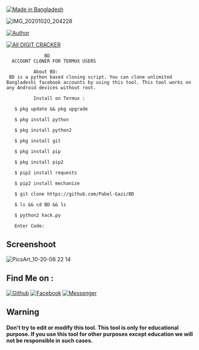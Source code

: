 <p align="left">
<a href="#"><img title="Made in Bangladesh" src="https://img.shields.io/badge/MADE%20IN-BANGLADESH-green?colorA=%23ff0000&colorB=%23017e40&style=for-the-badge"></a>

![IMG_20201020_204228](https://user-images.githubusercontent.com/70365674/96611015-c5cb9480-12eb-11eb-8dfa-c9c715e04385.jpg)

</p>
<a href="https://github.com/Pabel-Gazi"><img title="Author" src="https://img.shields.io/badge/Author-Pabel--Gazi-red.svg?style=for-the-badge&logo=github"></a>
</p>
<p align="left">
<a href="#"><img title="All DIGIT CRACKER" src="https://img.shields.io/badge/Bangladesh   All%20DIGIT CRACKER-white?OmrAha23ff00000&colorB=%230617e40&style=for-the-badge"></a>

                  BD
      ACCOUNT CLONER FOR TERMUX USERS

              About BD:
     BD is a python based cloning script. You can clone unlimited Bangladeshi facebook accounts by using this tool. This tool works on any Android devices without root.

              Install on Termux :

       $ pkg update && pkg upgrade

       $ pkg install python

       $ pkg install python2

       $ pkg install git

       $ pkg install pip

       $ pkg install pip2

       $ pip2 install requests

       $ pip2 install mechanize

       $ git clone https://github.com/Pabel-Gazi/BD

       $ ls && cd BD && ls

       $ python2 hack.py

       Enter Code:

## Screenshoot

![PicsArt_10-20-08 22 14](https://user-images.githubusercontent.com/70365674/96610717-79805480-12eb-11eb-8923-e34cd1d17774.jpg)






## Find Me on :
[![Github](https://img.shields.io/badge/Github-Pabel--Gazi-green?style=for-the-badge&logo=github)](https://github.com/Pabel-Gazi)
[![Facebook](https://img.shields.io/badge/Facebook-green?style=for-the-badge&logo=facebook)](https://fb.com/pabel.Gazi.73345)
[![Messenger](https://img.shields.io/badge/Chat-Messenger-blue?style=for-the-badge&logo=messenger)](https://m.me/pabel.Gazi.73345)

## Warning

#### Don't try to edit or modify this tool. This tool is only for educational purpose. If you use this tool for other purposes except education we will not be responsible in such cases.


